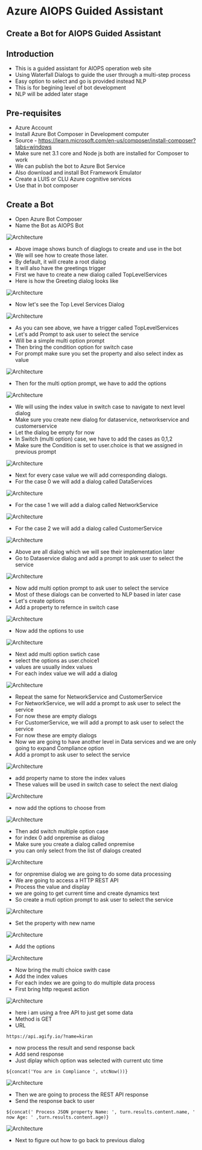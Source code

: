 # Azure AIOPS Guided Assistant

## Create a Bot for AIOPS Guided Assistant

## Introduction

- This is a guided assistant for AIOPS operation web site
- Using Waterfall Dialogs to guide the user through a multi-step process
- Easy option to select and go is provided instead NLP
- This is for begining level of bot development
- NLP will be added later stage

## Pre-requisites

- Azure Account
- Install Azure Bot Composer in Development computer
- Source - https://learn.microsoft.com/en-us/composer/install-composer?tabs=windows
- Make sure net 3.1 core and Node js both are installed for Composer to work
- We can publish the bot to Azure Bot Service
- Also download and install Bot Framework Emulator
- Create a LUIS or CLU Azure cognitive services
- Use that in bot composer

## Create a Bot

- Open Azure Bot Composer
- Name the Bot as AIOPS Bot
  
![Architecture](https://github.com/balakreshnan/Samples2023/blob/main/AzureBot/images/aiopsbot1.jpg "Output Episodes")

- Above image shows bunch of diaglogs to create and use in the bot
- We will see how to create those later.
- By default, it will create a root dialog
- It will also have the greetings trigger
- First we have to create a new dialog called TopLevelServices
- Here is how the Greeting dialog looks like

![Architecture](https://github.com/balakreshnan/Samples2023/blob/main/AzureBot/images/aiopsbot2.jpg "Output Episodes")

- Now let's see the Top Level Services Dialog

![Architecture](https://github.com/balakreshnan/Samples2023/blob/main/AzureBot/images/aiopsbot3.jpg "Output Episodes")

- As you can see above, we have a trigger called TopLevelServices
- Let's add Prompt to ask user to select the service
- Will be a simple multi option prompt
- Then bring the condition option for switch case
- For prompt make sure you set the property and also select index as value

![Architecture](https://github.com/balakreshnan/Samples2023/blob/main/AzureBot/images/aiopsbot5.jpg "Output Episodes")

- Then for the multi option prompt, we have to add the options

![Architecture](https://github.com/balakreshnan/Samples2023/blob/main/AzureBot/images/aiopsbot4.jpg "Output Episodes")

- We will using the index value in switch case to navigate to next level dialog
- Make sure you create new dialog for dataservice, networkservice and customerservice
- Let the dialog be empty for now
- In Switch (multi option) case, we have to add the cases as 0,1,2
- Make sure the Condition is set to user.choice is that we assigned in previous prompt

![Architecture](https://github.com/balakreshnan/Samples2023/blob/main/AzureBot/images/aiopsbot6.jpg "Output Episodes")

- Next for every case value we will add corresponding dialogs.
- For the case 0 we will add a dialog called DataServices

![Architecture](https://github.com/balakreshnan/Samples2023/blob/main/AzureBot/images/aiopsbot7.jpg "Output Episodes")

- For the case 1 we will add a dialog called NetworkService

![Architecture](https://github.com/balakreshnan/Samples2023/blob/main/AzureBot/images/aiopsbot8.jpg "Output Episodes")

- For the case 2 we will add a dialog called CustomerService

![Architecture](https://github.com/balakreshnan/Samples2023/blob/main/AzureBot/images/aiopsbot9.jpg "Output Episodes")

- Above are all dialog which we will see their implementation later
- Go to Dataservice dialog and add a prompt to ask user to select the service

![Architecture](https://github.com/balakreshnan/Samples2023/blob/main/AzureBot/images/aiopsbot10.jpg "Output Episodes")

- Now add multi option prompt to ask user to select the service
- Most of these dialogs can be converted to NLP based in later case
- Let's create options
- Add a property to refernce in switch case
  
![Architecture](https://github.com/balakreshnan/Samples2023/blob/main/AzureBot/images/aiopsbot11.jpg "Output Episodes")

- Now add the options to use

![Architecture](https://github.com/balakreshnan/Samples2023/blob/main/AzureBot/images/aiopsbot12.jpg "Output Episodes")

- Next add multi option swtich case
- select the options as user.choice1
- values are usually index values
- For each index value we will add a dialog

![Architecture](https://github.com/balakreshnan/Samples2023/blob/main/AzureBot/images/aiopsbot13.jpg "Output Episodes")

- Repeat the same for NetworkService and CustomerService
- For NetworkService, we will add a prompt to ask user to select the service
- For now these are empty dialogs
- For CustomerService, we will add a prompt to ask user to select the service
- For now these are empty dialogs
- Now we are going to have another level in Data services and we are only going to expand Compliance option
- Add a prompt to ask user to select the service

![Architecture](https://github.com/balakreshnan/Samples2023/blob/main/AzureBot/images/aiopsbot14.jpg "Output Episodes")

- add property name to store the index values
- These values will be used in switch case to select the next dialog

![Architecture](https://github.com/balakreshnan/Samples2023/blob/main/AzureBot/images/aiopsbot15.jpg "Output Episodes")

- now add the options to choose from

![Architecture](https://github.com/balakreshnan/Samples2023/blob/main/AzureBot/images/aiopsbot16.jpg "Output Episodes")

- Then add switch multiple option case
- for index 0 add onpremise as dialog
- Make sure you create a dialog called onpremise
- you can only select from the list of dialogs created

![Architecture](https://github.com/balakreshnan/Samples2023/blob/main/AzureBot/images/aiopsbot17.jpg "Output Episodes")

- for onpremise dialog we are going to do some data processing
- We are going to access a HTTP REST API
- Process the value and display
- we are going to get current time and create dynamics text
- So create a muti option prompt to ask user to select the service

![Architecture](https://github.com/balakreshnan/Samples2023/blob/main/AzureBot/images/aiopsbot18.jpg "Output Episodes")

- Set the property with new name

![Architecture](https://github.com/balakreshnan/Samples2023/blob/main/AzureBot/images/aiopsbot19.jpg "Output Episodes")

- Add the options

![Architecture](https://github.com/balakreshnan/Samples2023/blob/main/AzureBot/images/aiopsbot20.jpg "Output Episodes")

- Now bring the multi choice swith case
- Add the index values
- For each index we are going to do multiple data process
- First bring http request action

![Architecture](https://github.com/balakreshnan/Samples2023/blob/main/AzureBot/images/aiopsbot21.jpg "Output Episodes")

- here i am using a free API to just get some data
- Method is GET
- URL

```
https://api.agify.io/?name=kiran
```

- now process the result and send response back
- Add send response
- Just diplay which option was selected with current utc time

```
${concat('You are in Compliance ', utcNow())}
```

![Architecture](https://github.com/balakreshnan/Samples2023/blob/main/AzureBot/images/aiopsbot22.jpg "Output Episodes")

- Then we are going to process the REST API response
- Send the response back to user

```
${concat(' Process JSON property Name: ', turn.results.content.name, ' now Age: ' ,turn.results.content.age)}
```

![Architecture](https://github.com/balakreshnan/Samples2023/blob/main/AzureBot/images/aiopsbot23.jpg "Output Episodes")

- Next to figure out how to go back to previous dialog